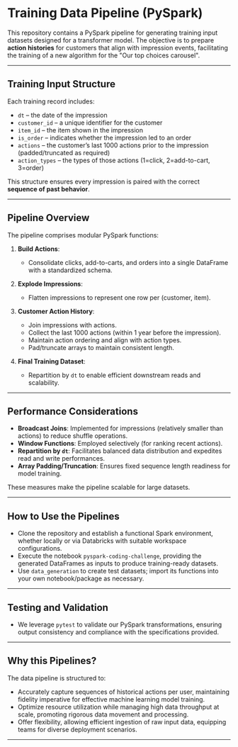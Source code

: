 # Training Data Pipeline (PySpark)

This repository contains a PySpark pipeline for generating training input datasets designed for a transformer model. The objective is to prepare **action histories** for customers that align with impression events, facilitating the training of a new algorithm for the "Our top choices carousel".

---

## Training Input Structure

Each training record includes:
- `dt` – the date of the impression
- `customer_id` – a unique identifier for the customer
- `item_id` – the item shown in the impression
- `is_order` – indicates whether the impression led to an order
- `actions` – the customer’s last 1000 actions prior to the impression (padded/truncated as required)
- `action_types` – the types of those actions (1=click, 2=add-to-cart, 3=order)

This structure ensures every impression is paired with the correct **sequence of past behavior**.

---

## Pipeline Overview

The pipeline comprises modular PySpark functions:

1. **Build Actions**:
   - Consolidate clicks, add-to-carts, and orders into a single DataFrame with a standardized schema.

2. **Explode Impressions**:
   - Flatten impressions to represent one row per (customer, item).

3. **Customer Action History**:
   - Join impressions with actions.
   - Collect the last 1000 actions (within 1 year before the impression).
   - Maintain action ordering and align with action types.
   - Pad/truncate arrays to maintain consistent length.

4. **Final Training Dataset**:
   - Repartition by `dt` to enable efficient downstream reads and scalability.

---

## Performance Considerations

- **Broadcast Joins**: Implemented for impressions (relatively smaller than actions) to reduce shuffle operations.
- **Window Functions**: Employed selectively (for ranking recent actions).
- **Repartition by `dt`**: Facilitates balanced data distribution and expedites read and write performances.
- **Array Padding/Truncation**: Ensures fixed sequence length readiness for model training.

These measures make the pipeline scalable for large datasets.

---

## How to Use the Pipelines

- Clone the repository and establish a functional Spark environment, whether locally or via Databricks with suitable workspace configurations.
- Execute the notebook `pyspark-coding-challenge`, providing the generated DataFrames as inputs to produce training-ready datasets.
- Use `data_generation` to create test datasets; import its functions into your own notebook/package as necessary.

---

## Testing and Validation

- We leverage `pytest` to validate our PySpark transformations, ensuring output consistency and compliance with the specifications provided.

---

## Why this Pipelines?

The data pipeline is structured to:
- Accurately capture sequences of historical actions per user, maintaining fidelity imperative for effective machine learning model training.
- Optimize resource utilization while managing high data throughput at scale, promoting rigorous data movement and processing.
- Offer flexibility, allowing efficient ingestion of raw input data, equipping teams for diverse deployment scenarios.

---